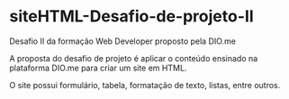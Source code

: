 # siteHTML-Desafio-de-projeto-II
Desafio II da formação Web Developer proposto pela DIO.me

A proposta do desafio de projeto é aplicar o conteúdo ensinado na plataforma DIO.me para criar um site em HTML.

O site possui formulário, tabela, formatação de texto, listas, entre outros.
